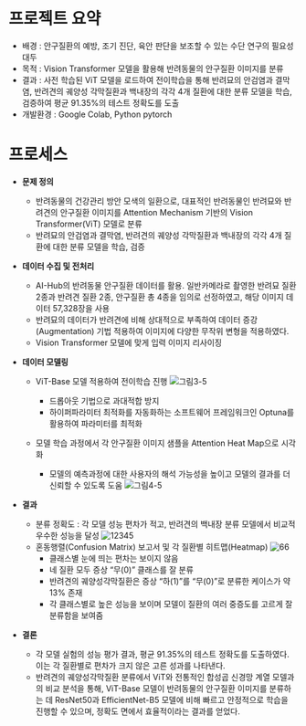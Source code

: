 # 프로젝트 요약
- 배경 : 안구질환의 예방, 조기 진단, 육안 판단을 보조할 수 있는 수단 연구의 필요성 대두
- 목적 : Vision Transformer 모델을 활용해 반려동물의 안구질환 이미지를 분류
- 결과 : 사전 학습된 ViT 모델을 로드하여 전이학습을 통해 반려묘의 안검염과 결막염, 반려견의 궤양성 각막질환과 백내장의 각각 4개 질환에 대한 분류 모델을 학습, 검증하여 평균 91.35%의 테스트 정확도를 도출
- 개발환경 : Google Colab, Python pytorch

# 프로세스
- **문제 정의**
  - 반려동물의 건강관리 방안 모색의 일환으로, 대표적인 반려동물인 반려묘와 반려견의 안구질환 이미지를 Attention Mechanism 기반의 Vision Transformer(ViT) 모델로 분류
  - 반려묘의 안검염과 결막염, 반려견의 궤양성 각막질환과 백내장의 각각 4개 질환에 대한 분류 모델을 학습, 검증
- **데이터 수집 및 전처리**
  - AI-Hub의 반려동물 안구질환 데이터를 활용. 일반카메라로 촬영한 반려묘 질환 2종과 반려견 질환 2종, 안구질환 총 4종을 임의로 선정하였고, 해당 이미지 데이터 57,328장을 사용
  - 반려묘의 데이터가 반려견에 비해 상대적으로 부족하여 데이터 증강(Augmentation) 기법 적용하여 이미지에 다양한 무작위 변형을 적용하였다.
  - Vision Transformer 모델에 맞게 입력 이미지 리사이징
- **데이터 모델링**
  - ViT-Base 모델 적용하여 전이학습 진행
  ![그림3-5](https://github.com/user-attachments/assets/7c8380af-0001-4be9-b089-4223bd70852f)  
    - 드롭아웃 기법으로 과대적합 방지
    - 하이퍼파라미터 최적화를 자동화하는 소프트웨어 프레임워크인 Optuna를 활용하여 파라미터를 최적화
  

  - 모델 학습 과정에서 각 안구질환 이미지 샘플을 Attention Heat Map으로 시각화
    - 모델의 예측과정에 대한 사용자의 해석 가능성을 높이고 모델의 결과를 더 신뢰할 수 있도록 도움
![그림4-5](https://github.com/user-attachments/assets/75a641cc-b9c8-425b-9b17-6bb9f00d3b1c)  

- **결과**
  - 분류 정확도 : 각 모델 성능 편차가 적고, 반려견의 백내장 분류 모델에서 비교적 우수한 성능을 달성
  ![12345](https://github.com/user-attachments/assets/f415cbfc-8f9a-4bf9-9df1-e137ab895c5c)
  - 혼동행렬(Confusion Matrix) 보고서 및 각 질환별 히트맵(Heatmap)
  ![66](https://github.com/user-attachments/assets/390e192f-cc32-4273-baba-fbff373916e7)
    - 클래스별 눈에 띄는 편차는 보이지 않음
    - 네 질환 모두 증상 “무(0)” 클래스를 잘 분류
    - 반려견의 궤양성각막질환은 증상 “하(1)”를 “무(0)”로 분류한 케이스가 약 13% 존재
    - 각 클래스별로 높은 성능을 보이며 모델이 질환의 여러 중증도를 고르게 잘 분류함을 보여줌
  
- **결론**
  - 각 모델 실험의 성능 평가 결과, 평균 91.35%의 테스트 정확도를 도출하였다. 이는 각 질환별로 편차가 크지 않은 고른 성과를 나타낸다.
  - 반려견의 궤양성각막질환 분류에서 ViT와 전통적인 합성곱 신경망 계열 모델과의 비교 분석을 통해, ViT-Base 모델이 반려동물의 안구질환 이미지를 분류하는 데 ResNet50과 EfficientNet-B5 모델에 비해 빠르고 안정적으로 학습을 진행할 수 있으며, 정확도 면에서 효율적이라는 결과를 얻었다.